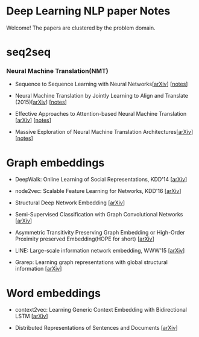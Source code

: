 # Deep Learning NLP paper Notes

Welcome! The papers are clustered by the problem domain.

# seq2seq

### Neural Machine Translation(NMT)

* Sequence to Sequence Learning with Neural Networks[[arXiv](https://arxiv.org/abs/1409.3215)] [[notes](https://github.com/iamsiva11/DLNLP-papernotes/blob/master/notes/nmt/seq2seq-with-Neural-Networks.md)] 

* Neural Machine Translation by Jointly Learning to Align and Translate (2015)[[arXiv](https://arxiv.org/abs/1409.0473)] [[notes](https://github.com/iamsiva11/DLNLP-papernotes/blob/master/notes/nmt/nmt-by-Jointly-Learning-to-AlignandTranslate.md)] 

* Effective Approaches to Attention-based Neural Machine Translation
[[arXiv](https://arxiv.org/abs/1508.04025)] [[notes](https://github.com/iamsiva11/DLNLP-papernotes/blob/master/notes/nmt/Effective-Approaches-to-Attention-based-nmt.md)] 

* Massive Exploration of Neural Machine Translation Architectures[[arXiv](https://arxiv.org/pdf/1703.03906.pdf)] [[notes](https://github.com/iamsiva11/DLNLP-papernotes/blob/master/notes/nmt/Massive-exploration-NMT.md)] 


# Graph embeddings 

* DeepWalk: Online Learning of Social Representations, KDD'14 [[arXiv](https://arxiv.org/abs/1403.6652)]

* node2vec: Scalable Feature Learning for Networks, KDD'16 [[arXiv](https://arxiv.org/abs/1607.00653)]

* Structural Deep Network Embedding [[arXiv](http://www.kdd.org/kdd2016/papers/files/rfp0191-wangAemb.pdf)]

* Semi-Supervised Classification with Graph Convolutional Networks [[arXiv](https://arxiv.org/abs/1609.02907)]

* Asymmetric Transitivity Preserving Graph Embedding or High-Order Proximity preserved Embedding(HOPE for short) [[arXiv](http://www.kdd.org/kdd2016/papers/files/rfp0184-ouA.pdf)]

* LINE: Large-scale information network embedding, WWW'15 [[arXiv](https://arxiv.org/abs/1503.03578)]

* Grarep: Learning graph representations with global structural information [[arXiv](http://dl.acm.org/citation.cfm?id=2806512)]


# Word embeddings 

* context2vec: Learning Generic Context Embedding with Bidirectional LSTM [[arXiv](http://www.aclweb.org/anthology/K16-1006)] 

* Distributed Representations of Sentences and Documents [[arXiv](https://cs.stanford.edu/~quocle/paragraph_vector.pdf)]
